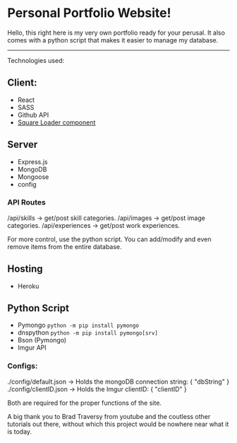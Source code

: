 # Personal Portfolio Website!

Hello, this right here is my very own portfolio ready for your perusal. It also comes with a python script that makes it easier to manage my database.

***

Technologies used:

## Client:

* React
* SASS
* Github API
* [Square Loader component](https://codepen.io/tashfene/pen/raEqrJ)

## Server

* Express.js
* MongoDB
* Mongoose
* config

### API Routes

/api/skills -> get/post skill categories.
/api/images -> get/post image categories.
/api/experiences -> get/post work experiences.

For more control, use the python script. You can add/modify and even remove items from the entire database.

## Hosting

* Heroku

## Python Script

* Pymongo ```python -m pip install pymongo```
* dnspython ```python -m pip install pymongo[srv]```
* Bson (Pymongo)
* Imgur API

### Configs:

./config/default.json -> Holds the mongoDB connection string: { "dbString" }
./config/clientID.json -> Holds the Imgur clientID: { "clientID" }

Both are required for the proper functions of the site.

A big thank you to Brad Traversy from youtube and the coutless other tutorials out there, without which this project would be nowhere near what it is today. 
